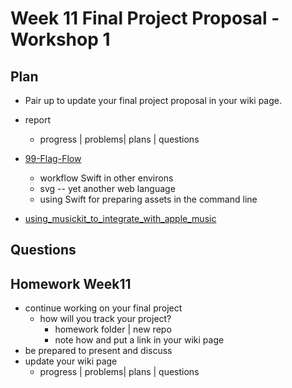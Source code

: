 # Week 11 Final Project Proposal - Workshop 1

## Plan

<!--
- [review Bucketlist branch: list](https://github.com/molab-itp/09-Bucketlist.git)

- MoGallery Workflow

  - https://github.com/molab-itp/98-MoGallery-Private.git
  - https://github.com/molab-itp/98-MoGallery.git
  - https://github.com/molab-itp/98-MoGallery-p5js.git
   -->

- Pair up to update your final project proposal in your wiki page.

- report

  - progress | problems| plans | questions

- [99-Flag-Flow](https://github.com/molab-itp/99-Flag-Flow.git)

  - workflow Swift in other environs
  - svg -- yet another web language
  - using Swift for preparing assets in the command line

- [using_musickit_to_integrate_with_apple_music](https://developer.apple.com/documentation/musickit/using_musickit_to_integrate_with_apple_music)

## Questions

## Homework Week11

- continue working on your final project
  - how will you track your project?
    - homework folder | new repo
    - note how and put a link in your wiki page
- be prepared to present and discuss
- update your wiki page
  - progress | problems| plans | questions
